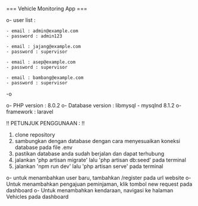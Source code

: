 === Vehicle Monitoring App ===

o- user list :

    - email : admin@example.com
    - password : admin123

    - email : jajang@example.com
    - password : supervisor

    - email : asep@example.com
    - password : supervisor

    - email : bambang@example.com
    - password : supervisor

-o

o- PHP version : 8.0.2
o- Database version : libmysql - mysqlnd 8.1.2
o- framework : laravel

!! PETUNJUK PENGGUNAAN : !!

1. clone repository
2. sambungkan dengan database dengan cara menyesuaikan koneksi database pada file .env
3. pastikan database anda sudah berjalan dan dapat terhubung
4. jalankan 'php artisan migrate' lalu 'php artisan db:seed' pada terminal
5. jalankan 'npm run dev' lalu 'php artisan serve' pada terminal

o- untuk menambahkan user baru, tambahkan /register pada url website
o- Untuk menambahkan pengajuan peminjaman, klik tombol new request pada dashboard
o- Untuk menambahkan kendaraan, navigasi ke halaman Vehicles pada dashboard


